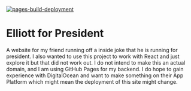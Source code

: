 [![pages-build-deployment](https://github.com/sriyansgamer/Elliott4Presi/actions/workflows/pages/pages-build-deployment/badge.svg)](https://github.com/sriyansgamer/Elliott4Presi/actions/workflows/pages/pages-build-deployment)

# Elliott for President

A website for my friend running off a inside joke that he is running for president. I also wanted to use this project to
work with React and just explore it but that did not work out. I do not intend to make this an actual domain, and I am
using GitHub Pages for my backend. I do hope to gain experience with DigitalOcean and want to make something on their
App Platform which might mean the deployment of this site might change.
